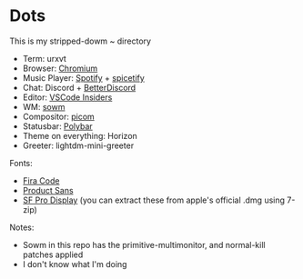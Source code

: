 # Dots

This is my stripped-dowm ~ directory

- Term: urxvt
- Browser: [Chromium](https://www.archlinux.org/packages/extra/x86_64/chromium/)
- Music Player: [Spotify](https://aur.archlinux.org/packages/spotify/) + [spicetify](https://github.com/khanhas/spicetify-cli)
- Chat: Discord + [BetterDiscord](https://betterdiscord.net/)
- Editor: [VSCode Insiders](https://aur.archlinux.org/packages/visual-studio-code-insiders/)
- WM: [sowm](https://github.com/dylanaraps/sowm)
- Compositor: [picom](https://github.com/sdhand/compton)
- Statusbar: [Polybar](https://github.com/polybar/polybar)
- Theme on everything: Horizon
- Greeter: lightdm-mini-greeter

Fonts:
- [Fira Code](https://github.com/tonsky/FiraCode)
- [Product Sans](https://www.cufonfonts.com/font/google-sans)
- [SF Pro Display](https://aur.archlinux.org/packages/spotify/) (you can extract these from apple's official .dmg using 7-zip)

Notes:
- Sowm in this repo has the primitive-multimonitor, and normal-kill patches applied
- I don't know what I'm doing
